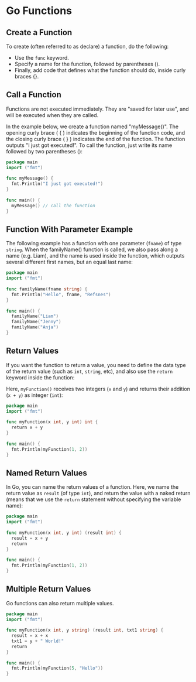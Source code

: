 # Go Functions

## Create a Function

To create (often referred to as declare) a function, do the following:

- Use the `func` keyword.
- Specify a name for the function, followed by parentheses ().
- Finally, add code that defines what the function should do, inside curly braces {}.

## Call a Function

Functions are not executed immediately. They are "saved for later use", and will be executed when they are called.

In the example below, we create a function named "myMessage()". The opening curly brace ( { ) indicates the beginning of the function code, and the closing curly brace ( } ) indicates the end of the function. The function outputs "I just got executed!". To call the function, just write its name followed by two parentheses ():

```go
package main  
import ("fmt")  
  
func myMessage() {  
  fmt.Println("I just got executed!")  
}  
  
func main() {  
  myMessage() // call the function  
}
```

## Function With Parameter Example

The following example has a function with one parameter (`fname`) of type `string`. When the familyName() function is called, we also pass along a name (e.g. Liam), and the name is used inside the function, which outputs several different first names, but an equal last name:

```go
package main  
import ("fmt")  
  
func familyName(fname string) {  
  fmt.Println("Hello", fname, "Refsnes")  
}  
  
func main() {  
  familyName("Liam")  
  familyName("Jenny")  
  familyName("Anja")  
}
```

## Return Values

If you want the function to return a value, you need to define the data type of the return value (such as `int`, `string`, etc), and also use the `return` keyword inside the function:

Here, `myFunction()` receives two integers (`x` and `y`) and returns their addition (`x + y`) as integer (`int`):

```go
package main  
import ("fmt")  
  
func myFunction(x int, y int) int {  
  return x + y  
}  
  
func main() {  
  fmt.Println(myFunction(1, 2))  
}
```

## Named Return Values

In Go, you can name the return values of a function. Here, we name the return value as `result` (of type `int`), and return the value with a naked return (means that we use the `return` statement without specifying the variable name):

```go
package main  
import ("fmt")  
  
func myFunction(x int, y int) (result int) {  
  result = x + y  
  return  
}  
  
func main() {  
  fmt.Println(myFunction(1, 2))  
}
```

## Multiple Return Values

Go functions can also return multiple values.

```go
package main  
import ("fmt")  
  
func myFunction(x int, y string) (result int, txt1 string) {  
  result = x + x  
  txt1 = y + " World!"  
  return  
}  
  
func main() {  
  fmt.Println(myFunction(5, "Hello"))  
}
```


